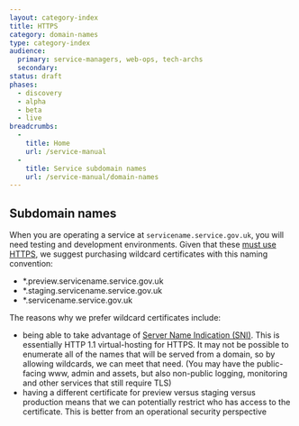 ```yaml
---
layout: category-index
title: HTTPS
category: domain-names
type: category-index
audience:
  primary: service-managers, web-ops, tech-archs
  secondary:
status: draft
phases:
  - discovery
  - alpha
  - beta
  - live
breadcrumbs:
  -
    title: Home
    url: /service-manual
  -
    title: Service subdomain names
    url: /service-manual/domain-names
---
```


## Subdomain names

When you are operating a service at `servicename.service.gov.uk`, you will need
testing and development environments. Given that these [must use HTTPS](https),
we suggest purchasing wildcard certificates with this naming convention:

* *.preview.servicename.service.gov.uk
* *.staging.servicename.service.gov.uk
* *.servicename.service.gov.uk

The reasons why we prefer wildcard certificates include:

* being able to take advantage of
  [Server Name Indication (SNI)](http://en.wikipedia.org/wiki/Server_Name_Indication).
  This is essentially HTTP 1.1 virtual-hosting for HTTPS. It may not be
  possible to enumerate all of the names that will be served from a domain,
  so by allowing wildcards, we can meet that need. (You may have the
  public-facing www, admin and assets, but also non-public logging, monitoring
  and other services that still require TLS)
* having a different certificate for preview versus staging versus production
  means that we can potentially restrict who has access to the certificate.
  This is better from an operational security perspective

